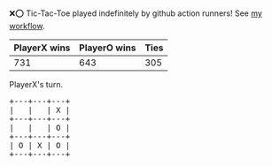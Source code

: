 :x::o: Tic-Tac-Toe played indefinitely by github action runners! See [my workflow](.github/workflows/play.yaml).

|PlayerX wins|PlayerO wins|Ties|
|-|-|-|
|731|643|305|

PlayerX's turn.

<pre>
+---+---+---+
|   |   | X |
+---+---+---+
|   |   | O |
+---+---+---+
| O | X | O |
+---+---+---+
</pre>